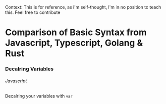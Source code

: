 Context: This is for reference, as i'm self-thought, I'm in no position to teach this. Feel free to contribute

# Comparison of Basic Syntax from Javascript, Typescript, Golang & Rust 

### Decalring Variables

###### Javascript 

Decalring your variables with `var`

